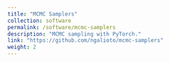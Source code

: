 ```yaml
---
title: "MCMC Samplers"
collection: software
permalink: /software/mcmc-samplers
description: "MCMC sampling with PyTorch."
link: "https://github.com/ngalioto/mcmc-samplers"
weight: 2
---
```


<!-- More details about the project here. -->
